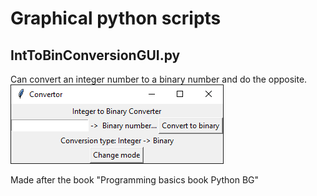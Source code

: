 # Graphical python scripts

## IntToBinConversionGUI.py
Can convert an integer number to a binary number and do the opposite.
![img.png](IntToBinConversionGUI.png)

Made after the book "Programming basics book Python BG" 